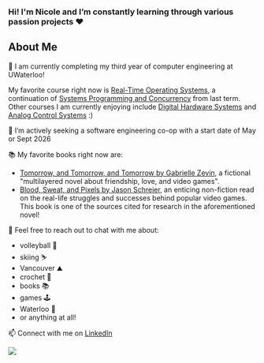 ### Hi! I'm Nicole and I’m constantly learning through various passion projects ♥︎

## About Me

🌱 I am currently completing my third year of computer engineering at UWaterloo!

My favorite course right now is <a href="https://uwflow.com/course/ece350">Real-Time Operating Systems</a>, a continuation of <a href="https://uwflow.com/course/ece252">Systems Programming and Concurrency</a> from last term. Other courses I am currently enjoying include <a href="https://uwflow.com/course/ece327">Digital Hardware Systems</a> and <a href="https://uwflow.com/course/ece380">Analog Control Systems</a> :)

🔭 I’m actively seeking a software engineering co-op with a start date of May or Sept 2026

📚 My favorite books right now are: <br>
- <a href="https://www.goodreads.com/book/show/58784475-tomorrow-and-tomorrow-and-tomorrow">Tomorrow, and Tomorrow, and Tomorrow by Gabrielle Zevin</a>, a fictional "multilayered novel about friendship, love, and video games". <br>
- <a href="https://www.goodreads.com/book/show/34376766-blood-sweat-and-pixels?from_search=true&from_srp=true&qid=3qlFXQtbtg&rank=1">Blood, Sweat, and Pixels by Jason Schreier</a>, an enticing non-fiction read on the real-life struggles and successes behind popular video games. This book is one of the sources cited for research in the aforementioned novel!

💬 Feel free to reach out to chat with me about:
- volleyball 🏐
- skiing ⛷
- Vancouver ⛰️
- crochet 🧶
- books 📚
- games 🕹️
- Waterloo 🦢
- or anything at all!

📫 Connect with me on <a href="https://www.linkedin.com/in/nlchung/"> LinkedIn</a>

<!--
**nlchung/nlchung** is a ✨ _special_ ✨ repository because its `README.md` (this file) appears on your GitHub profile.

Here are some ideas to get you started:

- 🔭 I’m currently working on ...
- 🌱 I’m currently learning ...
- 👯 I’m looking to collaborate on ...
- 🤔 I’m looking for help with ...
- 💬 Ask me about ...
- 📫 How to reach me: ...
- 😄 Pronouns: ...
- ⚡ Fun fact: ...
-->
![](https://komarev.com/ghpvc/?username=nlchung&color=f5baf0)
